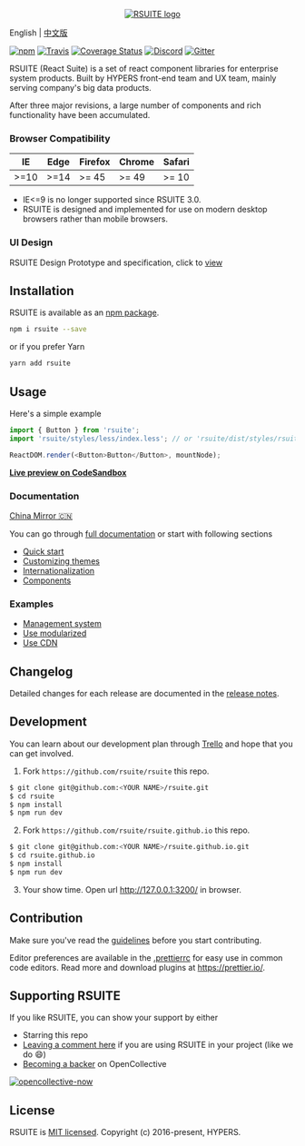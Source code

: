 <p align="center">
  <a href="https://rsuitejs.com" target="_blank" rel="noopener noreferrer">
   <img src="https://user-images.githubusercontent.com/1203827/44192693-0440f400-a163-11e8-9d7c-0cc55797e0cb.png" alt="RSUITE logo">
  </a>
</p>

English | [中文版][readm-cn]

[![npm][npm-svg]][npm-home] [![Travis][travis-svg]][travis-home] [![Coverage Status][coverage-svg]][coverage-home] [![Discord][discord-svg]][discord-invite] [![Gitter][gitter-svg]][gitter]

RSUITE (React Suite) is a set of react component libraries for enterprise system products. Built by HYPERS front-end team and UX team, mainly serving company's big data products.

After three major revisions, a large number of components and rich functionality have been accumulated.

### Browser Compatibility

| IE   | Edge | Firefox | Chrome | Safari |
| ---- | ---- | ------- | ------ | ------ |
| >=10 | >=14 | >= 45   | >= 49  | >= 10  |

 - IE<=9 is no longer supported since RSUITE 3.0.
 - RSUITE is designed and implemented for use on modern desktop browsers rather than mobile browsers.

### UI Design

RSUITE Design Prototype and specification, click to [view][rsuite-design]


## Installation

RSUITE is available as an [npm package][npm-home].

```bash
npm i rsuite --save
```

or if you prefer Yarn

```bash
yarn add rsuite
```

## Usage

Here's a simple example

```js
import { Button } from 'rsuite';
import 'rsuite/styles/less/index.less'; // or 'rsuite/dist/styles/rsuite.min.css'

ReactDOM.render(<Button>Button</Button>, mountNode);
```

[**Live preview on CodeSandbox**][live-preview-on-codesandbox]

### Documentation

[China Mirror 🇨🇳 ][rsuite-gitee]

You can go through [full documentation][rsuite-doc-guide] or start with following sections

* [Quick start][rsuite-doc-guide]
* [Customizing themes][rsuite-doc-guide-themes]
* [Internationalization][rsuite-doc-guide-intl]
* [Components][rsuite-components-overview]

### Examples

- [Management system][demo-admin]
- [Use modularized][demo-modular-import]
- [Use CDN][demo-cdn]

## Changelog

Detailed changes for each release are documented in the [release notes][release-notes].


## Development

You can learn about our development plan through [Trello](https://trello.com/b/nsaUoK7S/rsuite) and hope that you can get involved.


1. Fork `https://github.com/rsuite/rsuite` this repo.

```bash
$ git clone git@github.com:<YOUR NAME>/rsuite.git
$ cd rsuite
$ npm install
$ npm run dev
```

2. Fork `https://github.com/rsuite/rsuite.github.io` this repo.

```bash
$ git clone git@github.com:<YOUR NAME>/rsuite.github.io.git
$ cd rsuite.github.io
$ npm install
$ npm run dev
```

3. Your show time. Open url http://127.0.0.1:3200/ in browser.



## Contribution

Make sure you've read the [guidelines][contributing] before you start contributing.

Editor preferences are available in the [.prettierrc][prettierrc] for easy use in common code editors. Read more and download plugins at https://prettier.io/.



## Supporting RSUITE

If you like RSUITE, you can show your support by either

- Starring this repo
- [Leaving a comment here][issues-11] if you are using RSUITE in your project (like we do :smile:)
- [Becoming a backer][opencollective-home] on OpenCollective

[![opencollective-now][opencollective-svg]][opencollective-home]

## License

RSUITE is [MIT licensed][LICENSE]. Copyright (c) 2016-present, HYPERS.

[readm-cn]:https://github.com/rsuite/rsuite/blob/master/README_zh.md
[npm-svg]:https://badge.fury.io/js/rsuite.svg
[npm-home]:https://www.npmjs.com/package/rsuite
[travis-svg]:https://travis-ci.org/rsuite/rsuite.svg?branch=master
[travis-home]:https://travis-ci.org/rsuite/rsuite
[coverage-svg]:https://coveralls.io/repos/github/rsuite/rsuite/badge.svg?branch=master
[coverage-home]:https://coveralls.io/github/rsuite/rsuite?branch=master
[discord-svg]:https://img.shields.io/badge/Discord-Join%20chat%20%E2%86%92-738bd7.svg
[discord-invite]:https://discord.gg/R8mnjwh
[rsuite-design]:https://rsuitejs.com/design/index.html
[live-preview-on-codesandbox]:https://codesandbox.io/s/mo7jxvr9x9?from-embed
[rsuite-doc-guide]:https://rsuitejs.com/en/guide/introduction
[rsuite-doc-guide-themes]:https://rsuitejs.com/en/guide/themes
[rsuite-doc-guide-intl]:https://rsuitejs.com/en/guide/intl
[rsuite-components-overview]:https://rsuitejs.com/en/components/overview
[release-notes]:https://github.com/rsuite/rsuite/releases
[contributing]:https://github.com/rsuite/rsuite/blob/master/CONTRIBUTING.md
[prettierrc]:https://github.com/rsuite/rsuite/wiki/.prettierrc
[issues-11]:https://github.com/rsuite/rsuite/issues/11
[opencollective-svg]:https://opencollective.com/rsuite/tiers/backer.svg?avatarHeight=36
[opencollective-home]:https://opencollective.com/rsuite
[LICENSE]:https://github.com/rsuite/rsuite/blob/master/LICENSE
[rsuite-gitee]:http://rsuite.gitee.io/
[rsuite-sample]:https://sample.rsuitejs.com/
[gitter]:https://gitter.im/rsuite/rsuite?utm_source=badge&utm_medium=badge&utm_campaign=pr-badge
[gitter-svg]:https://badges.gitter.im/rsuite/rsuite.svg
[demo-admin]:https://github.com/rsuite/rsuite-management-system
[demo-modular-import]:https://github.com/rsuite/examples/tree/modular/modular-import
[demo-cdn]:https://github.com/rsuite/examples/tree/master/cdn

